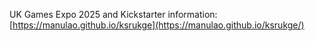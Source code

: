 UK Games Expo 2025 and Kickstarter information: [https://manulao.github.io/ksrukge](https://manulao.github.io/ksrukge/)
